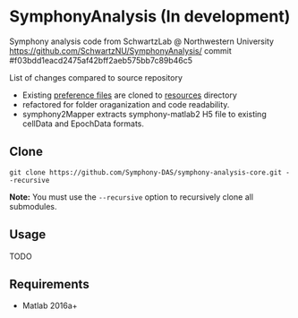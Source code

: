 # SymphonyAnalysis (In development)

Symphony analysis code from SchwartzLab @ Northwestern University https://github.com/SchwartzNU/SymphonyAnalysis/
commit #f03bdd1eacd2475af42bff2aeb575bb7c89b46c5

List of changes compared to source repository

- Existing [preference files](https://github.com/SchwartzNU/PreferenceFiles) are cloned to [resources](./resources) directory
- refactored for folder oraganization and code readability.
- symphony2Mapper extracts symphony-matlab2 H5 file to existing cellData and EpochData formats. 

## Clone

`git clone https://github.com/Symphony-DAS/symphony-analysis-core.git --recursive`

**Note:** You must use the `--recursive` option to recursively clone all submodules.

## Usage

TODO

## Requirements

- Matlab 2016a+
